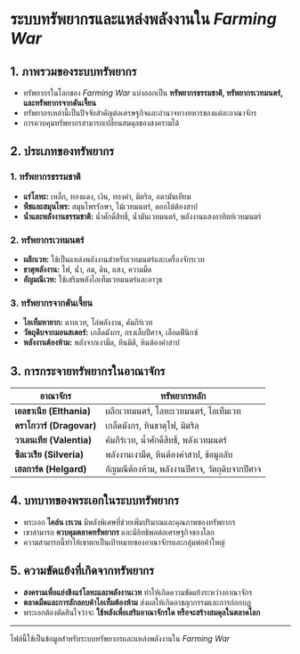 # ระบบทรัพยากรและแหล่งพลังงานใน *Farming War*

## 1. ภาพรวมของระบบทรัพยากร
- ทรัพยากรในโลกของ *Farming War* แบ่งออกเป็น **ทรัพยากรธรรมชาติ, ทรัพยากรเวทมนตร์, และทรัพยากรจากดันเจี้ยน**
- ทรัพยากรเหล่านี้เป็นปัจจัยสำคัญต่อเศรษฐกิจและอำนาจทางทหารของแต่ละอาณาจักร
- การควบคุมทรัพยากรสามารถเปลี่ยนสมดุลของสงครามได้

## 2. ประเภทของทรัพยากร
### 1. ทรัพยากรธรรมชาติ
- **แร่โลหะ:** เหล็ก, ทองแดง, เงิน, ทองคำ, มิตริล, อดามันเทียม
- **พืชและสมุนไพร:** สมุนไพรรักษา, ไม้เวทมนตร์, ดอกไม้ต้องสาป
- **น้ำและพลังงานธรรมชาติ:** น้ำศักดิ์สิทธิ์, น้ำมันเวทมนตร์, พลังงานแสงอาทิตย์เวทมนตร์

### 2. ทรัพยากรเวทมนตร์
- **ผลึกเวท:** ใช้เป็นแหล่งพลังงานสำหรับเวทมนตร์และเครื่องจักรเวท
- **ธาตุพลังงาน:** ไฟ, น้ำ, ลม, ดิน, แสง, ความมืด
- **อัญมณีเวท:** ใช้เสริมพลังไอเท็มเวทมนตร์และอาวุธ

### 3. ทรัพยากรจากดันเจี้ยน
- **ไอเท็มหายาก:** ดาบเวท, โล่พลังงาน, คัมภีร์เวท
- **วัตถุดิบจากมอนสเตอร์:** เกล็ดมังกร, กรงเล็บปีศาจ, เลือดฟีนิกซ์
- **พลังงานต้องห้าม:** พลังจากเงามืด, หินมิติ, หินต้องคำสาป

## 3. การกระจายทรัพยากรในอาณาจักร
| อาณาจักร | ทรัพยากรหลัก |
|-----------|---------------|
| **เอลธาเนีย (Elthania)** | ผลึกเวทมนตร์, โลหะเวทมนตร์, ไอเท็มเวท |
| **ดราโกวาร์ (Dragovar)** | เกล็ดมังกร, หินธาตุไฟ, มิตริล |
| **วาเลนเทีย (Valentia)** | คัมภีร์เวท, น้ำศักดิ์สิทธิ์, พลังเวทมนตร์ |
| **ซิลเวเรีย (Silveria)** | พลังงานเงามืด, หินต้องคำสาป, ข้อมูลลับ |
| **เฮลการ์ด (Helgard)** | อัญมณีต้องห้าม, พลังงานปีศาจ, วัตถุดิบจากปีศาจ |

## 4. บทบาทของพระเอกในระบบทรัพยากร
- พระเอก **ไคล์น เรเวน** มีพลังพิเศษที่ช่วยเพิ่มปริมาณและคุณภาพของทรัพยากร
- เขาสามารถ **ควบคุมตลาดทรัพยากร** และมีอิทธิพลต่อเศรษฐกิจของโลก
- ความสามารถนี้ทำให้เขาตกเป็นเป้าหมายของอาณาจักรและกลุ่มพ่อค้าใหญ่

## 5. ความขัดแย้งที่เกิดจากทรัพยากร
- **สงครามเพื่อแย่งชิงแร่โลหะและพลังงานเวท** ทำให้เกิดความขัดแย้งระหว่างอาณาจักร
- **ตลาดมืดและการลักลอบค้าไอเท็มต้องห้าม** ส่งผลให้เกิดอาชญากรรมและการก่อกบฏ
- พระเอกต้องตัดสินใจว่าจะ **ใช้พลังเพื่อเสริมอาณาจักรใด หรือจะสร้างสมดุลในตลาดโลก**

---
ไฟล์นี้ใช้เป็นข้อมูลสำหรับระบบทรัพยากรและแหล่งพลังงานใน *Farming War*